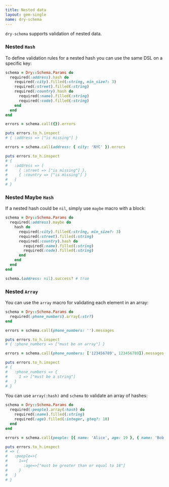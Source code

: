 ```yaml
---
title: Nested data
layout: gem-single
name: dry-schema
---
```


`dry-schema` supports validation of nested data.

### Nested `Hash`

To define validation rules for a nested hash you can use the same DSL on a specific key:

```ruby
schema = Dry::Schema.Params do
  required(:address).hash do
    required(:city).filled(:string, min_size?: 3)
    required(:street).filled(:string)
    required(:country).hash do
      required(:name).filled(:string)
      required(:code).filled(:string)
    end
  end
end

errors = schema.call({}).errors

puts errors.to_h.inspect
# { :address => ["is missing"] }

errors = schema.call(address: { city: 'NYC' }).errors

puts errors.to_h.inspect
# {
#   :address => [
#     { :street => ["is missing"] },
#     { :country => ["is missing"] }
#   ]
# }
```

### Nested Maybe `Hash`

If a nested hash could be `nil`, simply use `maybe` macro with a block:

```ruby
schema = Dry::Schema.Params do
  required(:address).maybe do
    hash do
      required(:city).filled(:string, min_size?: 3)
      required(:street).filled(:string)
      required(:country).hash do
        required(:name).filled(:string)
        required(:code).filled(:string)
      end
    end
  end
end

schema.(address: nil).success? # true
```

### Nested `Array`

You can use the `array` macro for validating each element in an array:

```ruby
schema = Dry::Schema.Params do
  required(:phone_numbers).array(:str?)
end

errors = schema.call(phone_numbers: '').messages

puts errors.to_h.inspect
# { :phone_numbers => ["must be an array"] }

errors = schema.call(phone_numbers: ['123456789', 123456789]).messages

puts errors.to_h.inspect
# {
#   :phone_numbers => {
#     1 => ["must be a string"]
#   }
# }
```

You can use `array(:hash)` and `schema` to validate an array of hashes:

```ruby
schema = Dry::Schema.Params do
  required(:people).array(:hash) do
    required(:name).filled(:string)
    required(:age).filled(:integer, gteq?: 18)
  end
end

errors = schema.call(people: [{ name: 'Alice', age: 19 }, { name: 'Bob', age: 17 }]).errors

puts errors.to_h.inspect
# => {
#   :people=>{
#     1=>{
#       :age=>["must be greater than or equal to 18"]
#     }
#   }
# }
```
